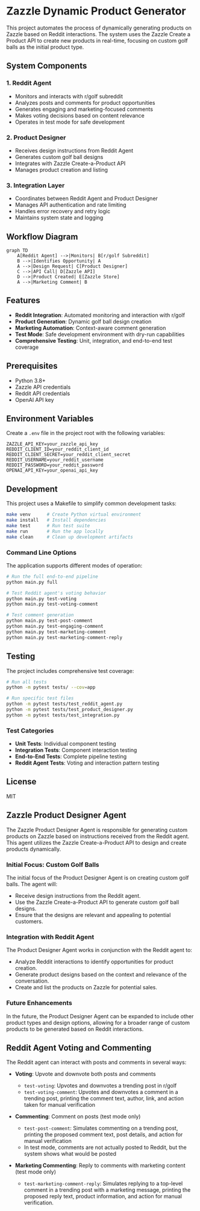 # Zazzle Dynamic Product Generator

This project automates the process of dynamically generating products on Zazzle based on Reddit interactions. The system uses the Zazzle Create a Product API to create new products in real-time, focusing on custom golf balls as the initial product type.

## System Components

### 1. Reddit Agent
- Monitors and interacts with r/golf subreddit
- Analyzes posts and comments for product opportunities
- Generates engaging and marketing-focused comments
- Makes voting decisions based on content relevance
- Operates in test mode for safe development

### 2. Product Designer
- Receives design instructions from Reddit Agent
- Generates custom golf ball designs
- Integrates with Zazzle Create-a-Product API
- Manages product creation and listing

### 3. Integration Layer
- Coordinates between Reddit Agent and Product Designer
- Manages API authentication and rate limiting
- Handles error recovery and retry logic
- Maintains system state and logging

## Workflow Diagram

```mermaid
graph TD
    A[Reddit Agent] -->|Monitors| B[r/golf Subreddit]
    B -->|Identifies Opportunity| A
    A -->|Design Request| C[Product Designer]
    C -->|API Call| D[Zazzle API]
    D -->|Product Created| E[Zazzle Store]
    A -->|Marketing Comment| B
```

## Features

- **Reddit Integration**: Automated monitoring and interaction with r/golf
- **Product Generation**: Dynamic golf ball design creation
- **Marketing Automation**: Context-aware comment generation
- **Test Mode**: Safe development environment with dry-run capabilities
- **Comprehensive Testing**: Unit, integration, and end-to-end test coverage

## Prerequisites

- Python 3.8+
- Zazzle API credentials
- Reddit API credentials
- OpenAI API key

## Environment Variables

Create a `.env` file in the project root with the following variables:

```
ZAZZLE_API_KEY=your_zazzle_api_key
REDDIT_CLIENT_ID=your_reddit_client_id
REDDIT_CLIENT_SECRET=your_reddit_client_secret
REDDIT_USERNAME=your_reddit_username
REDDIT_PASSWORD=your_reddit_password
OPENAI_API_KEY=your_openai_api_key
```

## Development

This project uses a Makefile to simplify common development tasks:

```bash
make venv      # Create Python virtual environment
make install   # Install dependencies
make test      # Run test suite
make run       # Run the app locally
make clean     # Clean up development artifacts
```

### Command Line Options

The application supports different modes of operation:

```bash
# Run the full end-to-end pipeline
python main.py full

# Test Reddit agent's voting behavior
python main.py test-voting
python main.py test-voting-comment

# Test comment generation
python main.py test-post-comment
python main.py test-engaging-comment
python main.py test-marketing-comment
python main.py test-marketing-comment-reply
```

## Testing

The project includes comprehensive test coverage:

```bash
# Run all tests
python -m pytest tests/ --cov=app

# Run specific test files
python -m pytest tests/test_reddit_agent.py
python -m pytest tests/test_product_designer.py
python -m pytest tests/test_integration.py
```

### Test Categories

- **Unit Tests**: Individual component testing
- **Integration Tests**: Component interaction testing
- **End-to-End Tests**: Complete pipeline testing
- **Reddit Agent Tests**: Voting and interaction pattern testing

## License

MIT 

## Zazzle Product Designer Agent

The Zazzle Product Designer Agent is responsible for generating custom products on Zazzle based on instructions received from the Reddit agent. This agent utilizes the Zazzle Create-a-Product API to design and create products dynamically.

### Initial Focus: Custom Golf Balls

The initial focus of the Product Designer Agent is on creating custom golf balls. The agent will:

- Receive design instructions from the Reddit agent.
- Use the Zazzle Create-a-Product API to generate custom golf ball designs.
- Ensure that the designs are relevant and appealing to potential customers.

### Integration with Reddit Agent

The Product Designer Agent works in conjunction with the Reddit agent to:

- Analyze Reddit interactions to identify opportunities for product creation.
- Generate product designs based on the context and relevance of the conversation.
- Create and list the products on Zazzle for potential sales.

### Future Enhancements

In the future, the Product Designer Agent can be expanded to include other product types and design options, allowing for a broader range of custom products to be generated based on Reddit interactions.

## Reddit Agent Voting and Commenting

The Reddit agent can interact with posts and comments in several ways:

- **Voting**: Upvote and downvote both posts and comments
  - `test-voting`: Upvotes and downvotes a trending post in r/golf
  - `test-voting-comment`: Upvotes and downvotes a comment in a trending post, printing the comment text, author, link, and action taken for manual verification

- **Commenting**: Comment on posts (test mode only)
  - `test-post-comment`: Simulates commenting on a trending post, printing the proposed comment text, post details, and action for manual verification
  - In test mode, comments are not actually posted to Reddit, but the system shows what would be posted 

- **Marketing Commenting**: Reply to comments with marketing content (test mode only)
  - `test-marketing-comment-reply`: Simulates replying to a top-level comment in a trending post with a marketing message, printing the proposed reply text, product information, and action for manual verification. 